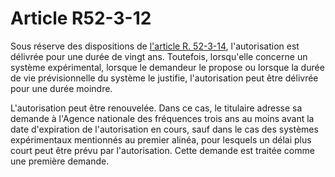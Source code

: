# Article R52-3-12

Sous réserve des dispositions de [l'article R. 52-3-14][1], l'autorisation est délivrée pour une durée de vingt ans. Toutefois, lorsqu'elle concerne un système expérimental, lorsque le demandeur le propose ou lorsque la durée de vie prévisionnelle du système le justifie, l'autorisation peut être délivrée pour une durée moindre. 

L'autorisation peut être renouvelée. Dans ce cas, le titulaire adresse sa demande à l'Agence nationale des fréquences trois ans au moins avant la date d'expiration de l'autorisation en cours, sauf dans le cas des systèmes expérimentaux mentionnés au premier alinéa, pour lesquels un délai plus court peut être prévu par l'autorisation. Cette demande est traitée comme une première demande.

 [1]: /affichCodeArticle.do?cidTexte=LEGITEXT000006070987&idArticle=LEGIARTI000006466529&dateTexte=&categorieLien=cid